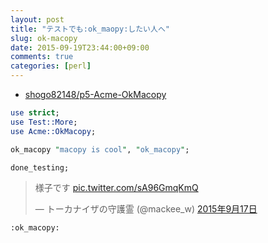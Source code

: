 ```yaml
---
layout: post
title: "テストでも:ok_maopy:したい人へ"
slug: ok-macopy
date: 2015-09-19T23:44:00+09:00
comments: true
categories: [perl]
---
```


- [shogo82148/p5-Acme-OkMacopy](https://github.com/shogo82148/p5-Acme-OkMacopy)

``` perl
use strict;
use Test::More;
use Acme::OkMacopy;

ok_macopy "macopy is cool", "ok_macopy";

done_testing;
```

<blockquote class="twitter-tweet" data-lang="ja"><p lang="ja" dir="ltr">様子です <a href="http://t.co/sA96GmqKmQ">pic.twitter.com/sA96GmqKmQ</a></p>&mdash; トーカナイザの守護霊 (@mackee_w) <a href="https://twitter.com/mackee_w/status/644463858338295808?ref_src=twsrc%5Etfw">2015年9月17日</a></blockquote>
<script async src="https://platform.twitter.com/widgets.js" charset="utf-8"></script>


`:ok_macopy:`
